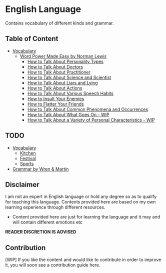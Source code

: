 # English Language

Contains vocabulary of different kinds and grammar.

## Table of Content

- [Vocabulary](vocabulary/README.md)
  - [Word Power Made Easy by Norman Lewis](vocabulary/norman-lewis-wpme/README.md)
    - [How to Talk About Personality Types](vocabulary/norman-lewis-wpme/how-to-talk-about-personality-types)
    - [How to Talk About Doctors](vocabulary/norman-lewis-wpme/how-to-talk-about-doctors)
    - [How to Talk About Practitioner](vocabulary/norman-lewis-wpme/how-to-talk-about-practitioners)
    - [How to Talk About Science and Scientist](vocabulary/norman-lewis-wpme/science-and-scientists)
    - [How to Talk About Liars and Lying](vocabulary/norman-lewis-wpme/liars-and-lying)
    - [How to Talk About Actions](vocabulary/norman-lewis-wpme/how-to-talk-about-action)
    - [How to Talk About Various Speech Habits](vocabulary/norman-lewis-wpme/how-to-talk-about-various-speech-habits)
    - [How to Insult Your Enemies](vocabulary/norman-lewis-wpme/how-to-insult-your-enemies)
    - [How to Flatter Your Friends](vocabulary/norman-lewis-wpme/how-to-flatter-your-friends)
    - [How to Talk About Common Phenomena and Occurrences](vocabulary/norman-lewis-wpme/how-to-talk-about-common-phenomena-and-occurrences)
    - [How to Talk About What Goes On - WIP](vocabulary/norman-lewis-wpme/how-to-talk-about-what-goes-on)
    - [How to Talk About a Variety of Personal Characteristics - WIP](vocabulary/norman-lewis-wpme/how-to-talk-about-a-variety-of-personal-characteristics)

## TODO

- [Vocabulary](vocabulary/README.md)
  - [Kitchen](vocabulary/kitchen)
  - [Festival](vocabulary/festival)
  - [Sports](vocabulary/sports)
- [Grammar by Wren & Martin](grammar-wren-and-martin)

## Disclaimer

I am not an expert in English language or hold any degree so as to qualify for teaching this language. Contents provided here are based on my own learning experience through different resources.

- Content provided here are just for learning the language and it may and will contain different emotions etc

**READER DISCRETION IS ADVISED**

## Contribution

[WIP]
If you like the content and would like to contribute in order to improve it, you will soon see a contribution guide here.
